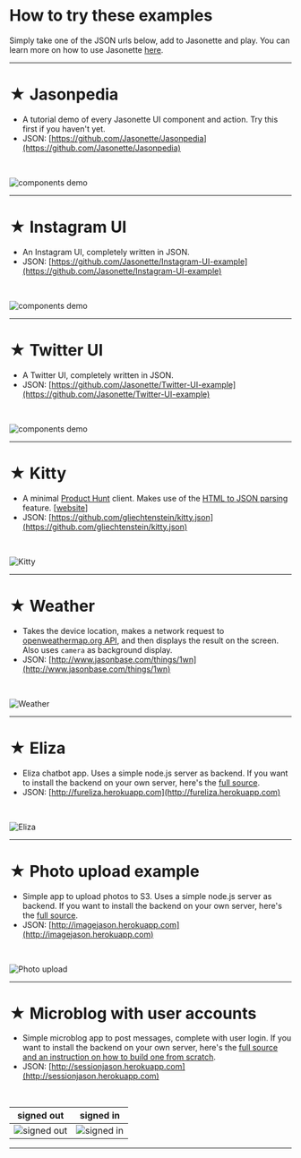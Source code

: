 # How to try these examples

Simply take one of the JSON urls below, add to Jasonette and play. You can learn more on how to use Jasonette [here](https://www.jasonette.com).

---

# ★ Jasonpedia
  - A tutorial demo of every Jasonette UI component and action. Try this first if you haven't yet.
  - JSON: [https://github.com/Jasonette/Jasonpedia](https://github.com/Jasonette/Jasonpedia)

<br>

  ![components demo](images/jasonpedia.png)

---

# ★ Instagram UI
  - An Instagram UI, completely written in JSON.
  - JSON: [https://github.com/Jasonette/Instagram-UI-example](https://github.com/Jasonette/Instagram-UI-example)

<br>

  ![components demo](images/instagram.gif)

---

# ★ Twitter UI
  - A Twitter UI, completely written in JSON.
  - JSON: [https://github.com/Jasonette/Twitter-UI-example](https://github.com/Jasonette/Twitter-UI-example)

<br>

  ![components demo](images/twitter.gif)

---

# ★ Kitty
  - A minimal [Product Hunt](http://www.producthunt.com) client. Makes use of the [HTML to JSON parsing](templates.md#html) feature. [[website](http://www.jasonette.com/kitty)]
  - JSON: [https://github.com/gliechtenstein/kitty.json](https://github.com/gliechtenstein/kitty.json)

<br>

  ![Kitty](images/kitty.png)

---

# ★ Weather
  - Takes the device location, makes a network request to [openweathermap.org API](http://www.openweathermap.org), and then displays the result on the screen. Also uses `camera` as background display.
  - JSON: [http://www.jasonbase.com/things/1wn](http://www.jasonbase.com/things/1wn)

<br>

  ![Weather](http://i.giphy.com/3o6ZtnO53EwLCeRruo.gif)

---

# ★ Eliza
  - Eliza chatbot app. Uses a simple node.js server as backend. If you want to install the backend on your own server, here's the [full source](https://github.com/Jasonette/eliza-example).
  - JSON: [http://fureliza.herokuapp.com](http://fureliza.herokuapp.com)

<br>

  ![Eliza](http://i.giphy.com/3o6ZsWrg6FkjHlUAmI.gif)

---

# ★ Photo upload example
  - Simple app to upload photos to S3. Uses a simple node.js server as backend. If you want to install the backend on your own server, here's the [full source](https://github.com/Jasonette/s3-upload-example).
  - JSON: [http://imagejason.herokuapp.com](http://imagejason.herokuapp.com)

<br>

  ![Photo upload](http://i.giphy.com/l0HlD1pF6PHF4Y3Pq.gif)

---

# ★ Microblog with user accounts
  - Simple microblog app to post messages, complete with user login. If you want to install the backend on your own server, here's the [full source and an instruction on how to build one from scratch](https://github.com/Jasonette/token-authentication-example).
  - JSON: [http://sessionjason.herokuapp.com](http://sessionjason.herokuapp.com)

<br>

signed out  |  signed in
------------|-----------------------
![signed out](images/signed_out.png) | ![signed in](images/signed_in.png)

---


